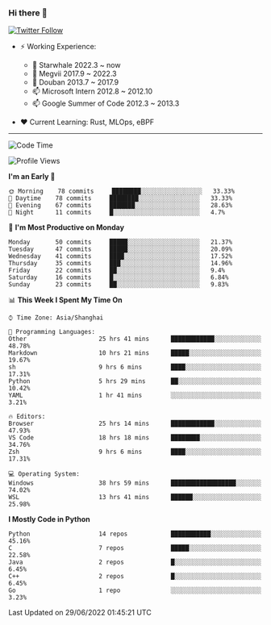 ### Hi there 👋

[![Twitter Follow](https://img.shields.io/twitter/follow/tianweidut?style=social)](https://twitter.com/tianweidut)

- ⚡ Working Experience:
  - 🔭 Starwhale 2022.3 ~ now
  - 🌱 Megvii 2017.9 ~ 2022.3
  - 🌱 Douban 2013.7 ~ 2017.9
  - 📫 Microsoft Intern 2012.8 ~ 2012.10
  - 📫 Google Summer of Code 2012.3 ~ 2013.3

- ❤️ Current Learning: Rust, MLOps, eBPF

---
<!--START_SECTION:waka-->
![Code Time](http://img.shields.io/badge/Code%20Time-0%20secs-blue)

![Profile Views](http://img.shields.io/badge/Profile%20Views-0-blue)

**I'm an Early 🐤** 

```text
🌞 Morning    78 commits     ████████░░░░░░░░░░░░░░░░░   33.33% 
🌆 Daytime    78 commits     ████████░░░░░░░░░░░░░░░░░   33.33% 
🌃 Evening    67 commits     ███████░░░░░░░░░░░░░░░░░░   28.63% 
🌙 Night      11 commits     █░░░░░░░░░░░░░░░░░░░░░░░░   4.7%

```
📅 **I'm Most Productive on Monday** 

```text
Monday       50 commits     █████░░░░░░░░░░░░░░░░░░░░   21.37% 
Tuesday      47 commits     █████░░░░░░░░░░░░░░░░░░░░   20.09% 
Wednesday    41 commits     ████░░░░░░░░░░░░░░░░░░░░░   17.52% 
Thursday     35 commits     ███░░░░░░░░░░░░░░░░░░░░░░   14.96% 
Friday       22 commits     ██░░░░░░░░░░░░░░░░░░░░░░░   9.4% 
Saturday     16 commits     █░░░░░░░░░░░░░░░░░░░░░░░░   6.84% 
Sunday       23 commits     ██░░░░░░░░░░░░░░░░░░░░░░░   9.83%

```


📊 **This Week I Spent My Time On** 

```text
⌚︎ Time Zone: Asia/Shanghai

💬 Programming Languages: 
Other                    25 hrs 41 mins      ████████████░░░░░░░░░░░░░   48.78% 
Markdown                 10 hrs 21 mins      █████░░░░░░░░░░░░░░░░░░░░   19.67% 
sh                       9 hrs 6 mins        ████░░░░░░░░░░░░░░░░░░░░░   17.31% 
Python                   5 hrs 29 mins       ██░░░░░░░░░░░░░░░░░░░░░░░   10.42% 
YAML                     1 hr 41 mins        ░░░░░░░░░░░░░░░░░░░░░░░░░   3.21%

🔥 Editors: 
Browser                  25 hrs 14 mins      ████████████░░░░░░░░░░░░░   47.93% 
VS Code                  18 hrs 18 mins      ████████░░░░░░░░░░░░░░░░░   34.76% 
Zsh                      9 hrs 6 mins        ████░░░░░░░░░░░░░░░░░░░░░   17.31%

💻 Operating System: 
Windows                  38 hrs 59 mins      ██████████████████░░░░░░░   74.02% 
WSL                      13 hrs 41 mins      ██████░░░░░░░░░░░░░░░░░░░   25.98%

```

**I Mostly Code in Python** 

```text
Python                   14 repos            ███████████░░░░░░░░░░░░░░   45.16% 
C                        7 repos             █████░░░░░░░░░░░░░░░░░░░░   22.58% 
Java                     2 repos             █░░░░░░░░░░░░░░░░░░░░░░░░   6.45% 
C++                      2 repos             █░░░░░░░░░░░░░░░░░░░░░░░░   6.45% 
Go                       1 repo              ░░░░░░░░░░░░░░░░░░░░░░░░░   3.23%

```



 Last Updated on 29/06/2022 01:45:21 UTC
<!--END_SECTION:waka-->